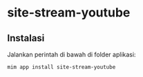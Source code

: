 # site-stream-youtube

## Instalasi

Jalankan perintah di bawah di folder aplikasi:

```
mim app install site-stream-youtube
```
